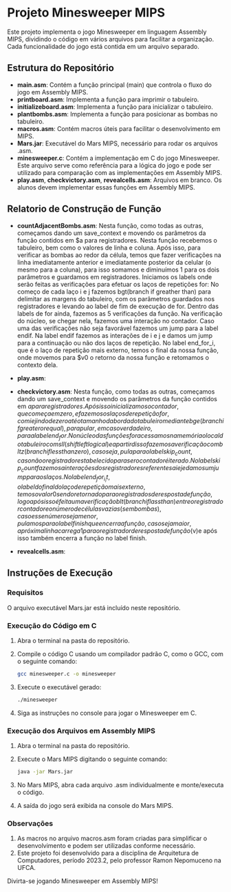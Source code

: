 # Projeto Minesweeper MIPS

Este projeto implementa o jogo Minesweeper em linguagem Assembly MIPS, dividindo o código em vários arquivos para facilitar a organização. Cada funcionalidade do jogo está contida em um arquivo separado.

## Estrutura do Repositório

- **main.asm**: Contém a função principal (main) que controla o fluxo do jogo em Assembly MIPS.
- **printboard.asm**: Implementa a função para imprimir o tabuleiro.
- **initializeboard.asm**: Implementa a função para inicializar o tabuleiro.
- **plantbombs.asm**: Implementa a função para posicionar as bombas no tabuleiro.
- **macros.asm**: Contém macros úteis para facilitar o desenvolvimento em MIPS.
- **Mars.jar**: Executável do Mars MIPS, necessário para rodar os arquivos .asm.
- **minesweeper.c**: Contém a implementação em C do jogo Minesweeper. Este arquivo serve como referência para a lógica do jogo e pode ser utilizado para comparação com as implementações em Assembly MIPS.
- **play.asm**, **checkvictory.asm**, **revealcells.asm**: Arquivos em branco. Os alunos devem implementar essas funções em Assembly MIPS.

## Relatorio de Construção de Função
- **countAdjacentBombs.asm**:
	Nesta função, como todas as outras, começamos dando um save_context e movendo os parâmetros da função contidos em $a para registradores. Nesta função recebemos o tabuleiro, bem como o valores de linha e coluna. Após isso, para verificar as bombas ao redor da célula, temos que fazer verificações na linha imediatamente anterior e imediatamente posterior da celular (o mesmo para a coluna), para isso somamos e diminuímos 1 para os dois parâmetros e guardamos em registradores.
Iniciamos os labels onde serão feitas as verificações para efetuar os laços de repetições for:
	No começo de cada laço i e j fazemos bgt(branch if greather than) para delimitar as margens do tabuleiro, com os parâmetros guardados nos registradores e levando ao label de fim de execução de for.
	Dentro das labels de for ainda, fazemos as 5 verificações da função. Na verificação do núcleo, se chegar nela, fazemos uma interação no contador. Caso uma das verificações não seja favorável fazemos um jump para a label endif.
	Na label endif fazemos as interações de i e j e damos um jump para a continuação ou não dos laços de repetição.
No label end_for_i, que é o laço de repetição mais externo, temos o final da nossa função, onde movemos para $v0 o retorno da nossa função e retomamos o contexto dela.

- **play.asm**:
- **checkvictory.asm**:
	Nesta função, como todas as outras, começamos dando um save_context e movendo os parâmetros da função contidos em $a para registradores. Após isso inicializamos o contador, que começa em zero, e fazemos os laços de repetição for, com i e j indo de zero até o tamanho da borda do tabuleiro mediante bge (branch if greater or equal), para pular, em caso verdadeiro, para a label end_for.
	No núcleo das funções for acessamos na memória o local do tabuleiro com sll (shift left logical) e a partir disso fazemos a verificação com bltz (branch if less than zero), caso seja, pula para o label skip_count, caso não o registrador estabelecido para ser o contador é iterado. 
	No label skip_count fazemos a interações dos registradores referentes a i e j e damos um jump para os laços.
	No label end_for_i_it, o label do final do laço de repetição mais externo, temos o valor 0 sendo retornado para o registrados de resposta de função, logo após isso é feita uma verificação blt (branch if lass than) entre o registrador contador e o número de células vazias (sem bombas), caso esse número seja menor, pulamos para o label finish que encerra a função, caso seja maior, a próxima linha carrega 1 para o registrador de resposta de função ($v)e após isso também encerra a função no label finish.
- **revealcells.asm**:
  
## Instruções de Execução

### Requisitos

O arquivo executável Mars.jar está incluído neste repositório.

### Execução do Código em C

1. Abra o terminal na pasta do repositório.
2. Compile o código C usando um compilador padrão C, como o GCC, com o seguinte comando:

   ```bash
   gcc minesweeper.c -o minesweeper
   ```
3. Execute o executável gerado:

   ```bash
   ./minesweeper
   ```
4. Siga as instruções no console para jogar o Minesweeper em C.

### Execução dos Arquivos em Assembly MIPS

1. Abra o terminal na pasta do repositório.
2. Execute o Mars MIPS digitando o seguinte comando:

   ```bash
   java -jar Mars.jar
   ```
3. No Mars MIPS, abra cada arquivo .asm individualmente e monte/executa o código. 
4. A saída do jogo será exibida na console do Mars MIPS.

### Observações

1. As macros no arquivo macros.asm foram criadas para simplificar o desenvolvimento e podem ser utilizadas conforme necessário.
2. Este projeto foi desenvolvido para a disciplina de Arquitetura de Computadores, período 2023.2, pelo professor Ramon Nepomuceno na UFCA.

Divirta-se jogando Minesweeper em Assembly MIPS!
